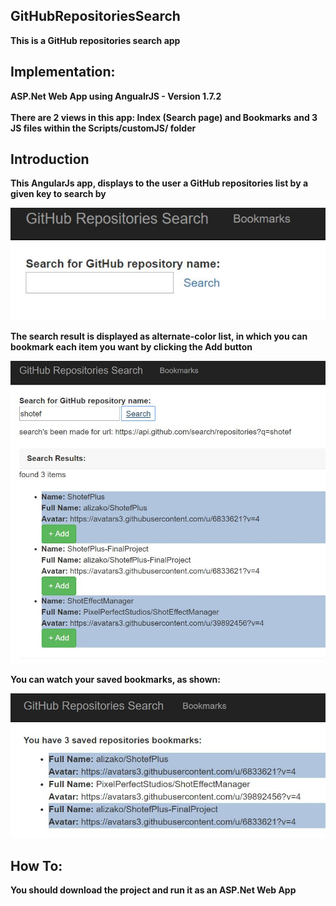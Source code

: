 ## GitHubRepositoriesSearch
**This is a GitHub repositories search app**

## Implementation:
**ASP.Net Web App using AngualrJS - Version 1.7.2**<br/><br/>
**There are 2 views in this app: Index (Search page) and Bookmarks**
**and 3 JS files within the Scripts/customJS/ folder**

## Introduction
**This AngularJs app, displays to the user a GitHub repositories list by a given key to search by**

![search](https://github.com/alizako/GitHubRepositoriesSearch/blob/master/SearchApp/Content/ScreenShots/search.JPG )

**The search result is displayed as alternate-color list, in which you can bookmark each item you want by clicking the Add button**

![searchRes](https://github.com/alizako/GitHubRepositoriesSearch/blob/master/SearchApp/Content/ScreenShots/searchResults.JPG)

**You can watch your saved bookmarks, as shown:**

![bookmark](https://github.com/alizako/GitHubRepositoriesSearch/blob/master/SearchApp/Content/ScreenShots/bookmarks.JPG )

## How To:
**You should download the project and run it as an ASP.Net Web App**
